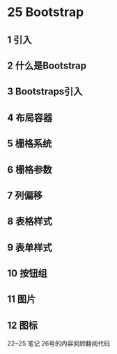 # 25 Bootstrap

## 1 引入





## 2 什么是Bootstrap





## 3 Bootstraps引入





## 4 布局容器





## 5 栅格系统





## 6 栅格参数





## 7 列偏移





## 8 表格样式





## 9 表单样式





## 10 按钮组





## 11 图片





## 12 图标







22~25 笔记 26号的内容回顾翻阅代码